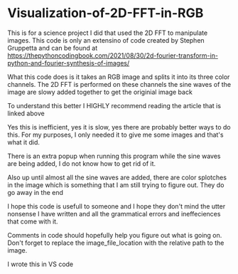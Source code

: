 # Visualization-of-2D-FFT-in-RGB
This is for a science project I did that used the 2D FFT to manipulate images. This code is only an extensino of code created by Stephen Gruppetta and can be found at https://thepythoncodingbook.com/2021/08/30/2d-fourier-transform-in-python-and-fourier-synthesis-of-images/

What this code does is it takes an RGB image and splits it into its three color channels. The 2D FFT is performed on these channels the sine waves of the image are slowy added together to get the originial image back

To understand this better I HIGHLY recommend reading the article that is linked above

Yes this is inefficient, yes it is slow, yes there are probably better ways to do this. For my purposes, I only needed it to give me some images and that's what it did.

There is an extra popup when running this program while the sine waves are being added, I do not know how to get rid of it.

Also up until almost all the sine waves are added, there are color splotches in the image which is something that I am still trying to figure out. They do go away in the end

I hope this code is usefull to someone and I hope they don't mind the utter nonsense I have written and all the grammatical errors and ineffeciences that come with it.

Comments in code should hopefully help you figure out what is going on. Don't forget to replace the image_file_location with the relative path to the image.

I wrote this in VS code
